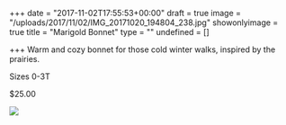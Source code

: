 +++
date = "2017-11-02T17:55:53+00:00"
draft = true
image = "/uploads/2017/11/02/IMG_20171020_194804_238.jpg"
showonlyimage = true
title = "Marigold Bonnet"
type = ""
undefined = []

+++
Warm and cozy bonnet for those cold winter walks, inspired by the prairies.

Sizes 0-3T

$25.00

![](/uploads/2017/11/02/IMG_20171020_194804_238.jpg)